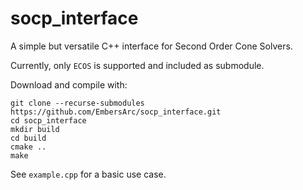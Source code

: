 # socp_interface

A simple but versatile C++ interface for Second Order Cone Solvers.

Currently, only `ECOS` is supported and included as submodule.

Download and compile with:  

``` 
git clone --recurse-submodules https://github.com/EmbersArc/socp_interface.git
cd socp_interface  
mkdir build  
cd build  
cmake ..  
make  
```

See `example.cpp` for a basic use case.

